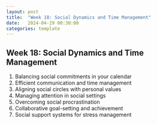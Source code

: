 ```yaml
---
layout: post
title:  "Week 18: Social Dynamics and Time Management"
date:   2024-04-29 00:30:00
categories: template
---
```


## Week 18: Social Dynamics and Time Management
1. Balancing social commitments in your calendar
2. Efficient communication and time management
3. Aligning social circles with personal values
4. Managing attention in social settings
5. Overcoming social procrastination
6. Collaborative goal-setting and achievement
7. Social support systems for stress management

